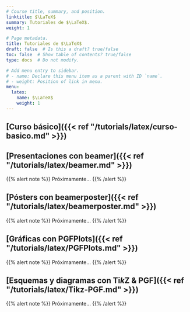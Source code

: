 ```yaml
---
# Course title, summary, and position.
linktitle: $\LaTeX$
summary: Tutoriales de $\LaTeX$.
weight: 1

# Page metadata.
title: Tutoriales de $\LaTeX$
draft: false  # Is this a draft? true/false
toc: false  # Show table of contents? true/false
type: docs  # Do not modify.

# Add menu entry to sidebar.
# - name: Declare this menu item as a parent with ID `name`.
# - weight: Position of link in menu.
menu:
  latex:
    name: $\LaTeX$
    weight: 1
---
```


## [Curso básico]({{< ref "/tutorials/latex/curso-basico.md" >}})

## [Presentaciones con beamer]({{< ref "/tutorials/latex/beamer.md" >}})

{{% alert note %}}
Próximamente...
{{% /alert %}}

## [Pósters con beamerposter]({{< ref "/tutorials/latex/beamerposter.md" >}})

{{% alert note %}}
Próximamente...
{{% /alert %}}

## [Gráficas con PGFPlots]({{< ref "/tutorials/latex/PGFPlots.md" >}})

{{% alert note %}}
Próximamente...
{{% /alert %}}

## [Esquemas y diagramas con Ti*k*Z & PGF]({{< ref "/tutorials/latex/Tikz-PGF.md" >}})

{{% alert note %}}
Próximamente...
{{% /alert %}}